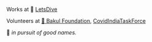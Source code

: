 Works at 🏀 [LetsDive](https://www.letsdive.io/)

Volunteers at [:palm_tree: Bakul Foundation](https://www.bakul.org/), [CovidIndiaTaskForce](https://covidindiataskforce.org/volunteer-stories/tech-team/prayash-mohapatra/)

:thinking: _in pursuit of good names._

